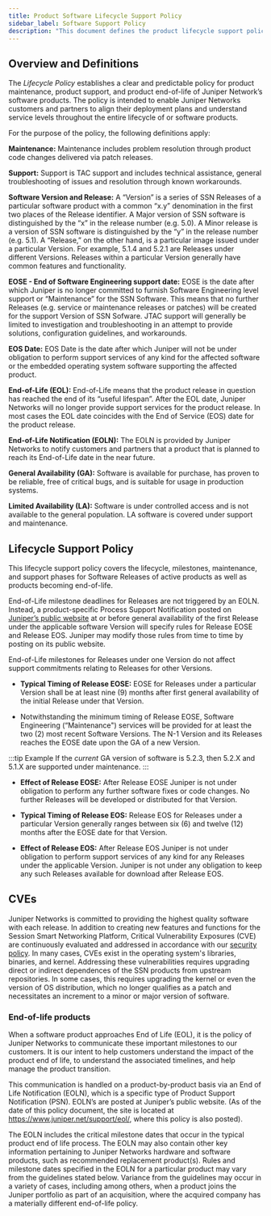 ```yaml
---
title: Product Software Lifecycle Support Policy
sidebar_label: Software Support Policy
description: "This document defines the product lifecycle support policy for Juniper Networks, Inc.'s SSN software products.  The policy includes both software maintenance, software support, and end-of-life."
---
```


## Overview and Definitions

The _Lifecycle Policy_ establishes a clear and predictable policy for product maintenance, product support, and product end-of-life of Juniper Network’s software products. The policy is intended to enable Juniper Networks customers and partners to align their deployment plans and understand service levels throughout the entire lifecycle of or software products.

For the purpose of the policy, the following definitions apply:

**Maintenance:** Maintenance includes problem resolution through product code changes delivered via patch releases.

**Support:** Support is TAC support and includes technical assistance, general troubleshooting of issues and resolution through known workarounds.

**Software Version and Release:** A “Version” is a series of SSN Releases of a particular software product with a common “x.y” denomination in the first two places of the Release identifier. A Major version of SSN software is distinguished by the “x” in the release number (e.g. 5.0).  A Minor release is a version of SSN software is distinguished by the “y” in the release number (e.g. 5.1). A “Release,” on the other hand, is a particular image issued under a particular Version. For example, 5.1.4 and 5.2.1 are Releases under different Versions. Releases within a particular Version generally have common features and functionality.

**EOSE - End of Software Engineering support date:** EOSE is the date after which Juniper is no longer committed to furnish Software Engineering level support or “Maintenance” for the SSN Software. This means that no further Releases (e.g. service or maintenance releases or patches) will be created for the support Version of SSN Sofware. JTAC support will generally be limited to investigation and troubleshooting in an attempt to provide solutions, configuration guidelines, and workarounds. 

**EOS Date:** EOS Date is the date after which Juniper will not be under obligation to perform support services of any kind for the affected software or the embedded operating system software supporting the affected product. 

**End-of-Life (EOL):** End-of-Life means that the product release in question has reached the end of its “useful lifespan”. After the EOL date, Juniper Networks will no longer provide support services for the product release. In most cases the EOL date coincides with the End of Service (EOS) date for the product release.

**End-of-Life Notification (EOLN):** The EOLN is provided by Juniper Networks to notify customers and partners that a product that is planned to reach its End-of-Life date in the near future.

**General Availability (GA):** Software is available for purchase, has proven to be reliable, free of critical bugs, and is suitable for usage in production systems.

**Limited Availability (LA):** Software is under controlled access and is not available to the general population.  LA software is covered under support and maintenance.

## Lifecycle Support Policy

This lifecycle support policy covers the lifecycle, milestones, maintenance, and support phases for Software Releases of active products as well as products becoming end-of-life.

End-of-Life milestone deadlines for Releases are not triggered by an EOLN. Instead, a product-specific Process Support Notification posted on [Juniper’s public website](about_releases.mdx) at or before general availability of the first Release under the applicable software Version will specify rules for Release EOSE and Release EOS. Juniper may modify those rules from time to time by posting on its public website. 

End-of-Life milestones for Releases under one Version do not affect support commitments relating to Releases for other Versions.
* **Typical Timing of Release EOSE:** EOSE for Releases under a particular Version shall be at least nine (9) months after first general availability of the initial Release under that Version.

* Notwithstanding the minimum timing of Release EOSE, Software Engineering (“Maintenance") services will be provided for at least the two (2) most recent Software Versions. The N-1 Version and its Releases reaches the EOSE date upon the GA of a new Version.

:::tip Example
If the _current_ GA version of software is 5.2.3, then 5.2.X and 5.1.X are supported under maintenance.
:::

* **Effect of Release EOSE:** After Release EOSE Juniper is not under obligation to perform any further software fixes or code changes. No further Releases will be developed or distributed for that Version.

* **Typical Timing of Release EOS:** Release EOS for Releases under a particular Version generally ranges between six (6) and twelve (12) months after the EOSE date for that Version.

* **Effect of Release EOS:** After Release EOS Juniper is not under obligation to perform support services of any kind for any Releases under the applicable Version. Juniper is not under any obligation to keep any such Releases available for download after Release EOS.

## CVEs

Juniper Networks is committed to providing the highest quality software with each release. In addition to creating new features and functions for the Session Smart Networking Platform, Critical Vulnerability Exposures (CVE) are continuously evaluated and addressed in accordance with our [security policy](about_security_policy.md). In many cases, CVEs exist in the operating system's libraries, binaries, and kernel. Addressing these vulnerabilities requires upgrading direct or indirect dependences of the SSN products from upstream repositories.  In some cases, this requires upgrading the kernel or even the version of OS distribution, which no longer qualifies as a patch and necessitates an increment to a minor or major version of software.

### End-of-life products

When a software product approaches End of Life (EOL), it is the policy of Juniper Networks to communicate these important milestones to our customers. It is our intent to help customers understand the impact of the product end of life, to understand the associated timelines, and help manage the product transition.

This communication is handled on a product-by-product basis via an End of Life Notification (EOLN), which is a specific type of Product Support Notification (PSN). EOLN’s are posted at Juniper’s public website. (As of the date of this policy document, the site is located at https://www.juniper.net/support/eol/, where this policy is also posted). 

The EOLN includes the critical milestone dates that occur in the typical product end of life process. The EOLN may also contain other key information pertaining to Juniper Networks hardware and software products, such as recommended replacement product(s). Rules and milestone dates specified in the EOLN for a particular product may vary from the guidelines stated below. Variance from the guidelines may occur in a variety of cases, including among others, when a product joins the Juniper portfolio as part of an acquisition, where the acquired company has a materially different end-of-life policy.